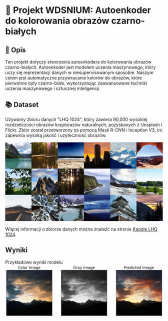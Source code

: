 # 🎨 Projekt WDSNIUM: Autoenkoder do kolorowania obrazów czarno-białych

## 📖 Opis
Ten projekt dotyczy stworzenia autoenkodera do kolorowania obrazów czarno-białych. Autoenkoder jest modelem uczenia maszynowego, który uczy się reprezentacji danych w niesupervisowanym sposobie. Naszym celem jest automatyczne przywracanie kolorów do obrazów, które pierwotnie były czarno-białe, wykorzystując zaawansowane techniki uczenia maszynowego i sztucznej inteligencji.

## 📚 Dataset
Używamy zbioru danych "LHQ 1024", który zawiera 90,000 wysokiej rozdzielczości obrazów krajobrazów naturalnych, pozyskanych z Unsplash i Flickr. Zbiór został przetworzony za pomocą Mask R-CNN i Inception V3, co zapewnia wysoką jakość i użyteczność obrazów.

![Przegląd dataset'u](figures/dataset.png)

Więcej informacji o zbiorze danych można znaleźć na stronie [Kaggle LHQ 1024](https://www.kaggle.com/datasets/dimensi0n/lhq-1024/data).

## Wyniki
Przykładowe wyniki modelu
![Wyniki](figures/screenshot-1.png)
